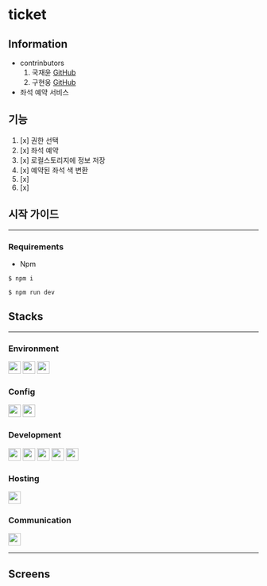 # ticket

## Information

- contrinbutors
  1. 국재윤 [GitHub](https://github.com/igiza1213)
  2. 구현웅 [GitHub](https://github.com/woong12)
- 좌석 예약 서비스

## 기능

1. [x] 권한 선택
2. [x] 좌석 예약
3. [x] 로컬스토리지에 정보 저장
4. [x] 예약된 좌석 색 변환
5. [x]
6. [x]

## 시작 가이드

---

### Requirements

- Npm

```
$ npm i
```

```
$ npm run dev
```

## Stacks

---

### Environment

<img height='25' src="https://img.shields.io/badge/Visual Studio Code-007ACC?style=flat-square&logo=Visual Studio Code&logoColor=white"/> <img height='25' src="https://img.shields.io/badge/Git-F05032?style=flat-square&logo=Git&logoColor=white"/> <img height='25' src="https://img.shields.io/badge/GitHub-181717?style=flat-square&logo=GitHub&logoColor=white"/>

### Config

<img height='25' src="https://img.shields.io/badge/npm-CB3837?style=flat-square&logo=npm&logoColor=white"/> <img height='25' src="https://img.shields.io/badge/nodemon-76D04B?style=flat-square&logo=nodemon&logoColor=white"/>

### Development

<img height='25' src="https://img.shields.io/badge/HTML-E34F26?style=flat-square&logo=HTML5&logoColor=white"/> <img height='25' src="https://img.shields.io/badge/CSS-1572B6?style=flat-square&logo=CSS3&logoColor=white"/> <img height='25' src="https://img.shields.io/badge/JavaScript-F7DF1E?style=flat-square&logo=JavaScript&logoColor=white"/> <img height='25' src="https://img.shields.io/badge/Next%2Ejs-000000?style=flat-square&logo=nextdotjs&logoColor=white"/> <img height='25' src="https://img.shields.io/badge/MongoDB-47A248?style=flat-square&logo=MongoDB&logoColor=white"/>

### Hosting

<img height='25' src="https://img.shields.io/badge/Vercel-000000?style=flat-square&logo=Vercel&logoColor=white"/>

### Communication

<img height='25' src="https://img.shields.io/badge/Discord-5865F2?style=flat-square&logo=Discord&logoColor=white"/>

---

## Screens

